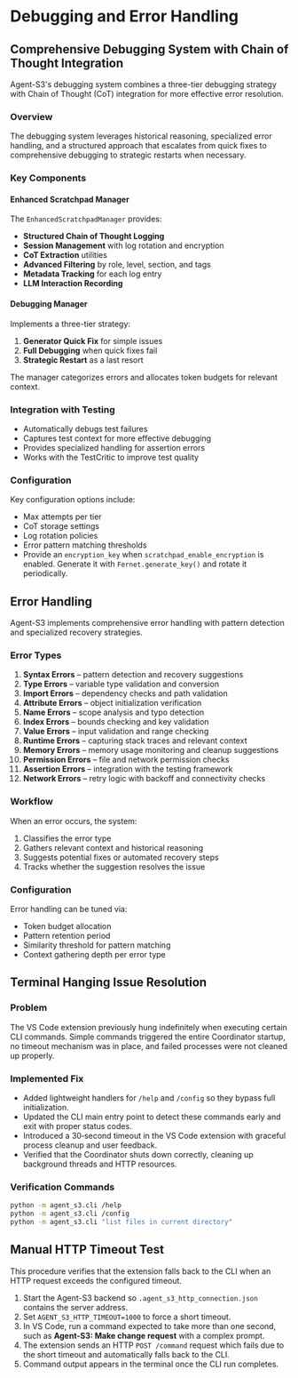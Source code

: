 <!--
File: docs/debugging_and_error_handling.md
Description: Combined guide for debugging strategies and error handling.
-->

# Debugging and Error Handling

## Comprehensive Debugging System with Chain of Thought Integration

Agent-S3's debugging system combines a three-tier debugging strategy with Chain of Thought (CoT) integration for more effective error resolution.

### Overview

The debugging system leverages historical reasoning, specialized error handling, and a structured approach that escalates from quick fixes to comprehensive debugging to strategic restarts when necessary.

### Key Components

#### Enhanced Scratchpad Manager
The `EnhancedScratchpadManager` provides:
- **Structured Chain of Thought Logging**
- **Session Management** with log rotation and encryption
- **CoT Extraction** utilities
- **Advanced Filtering** by role, level, section, and tags
- **Metadata Tracking** for each log entry
- **LLM Interaction Recording**

#### Debugging Manager
Implements a three-tier strategy:
1. **Generator Quick Fix** for simple issues
2. **Full Debugging** when quick fixes fail
3. **Strategic Restart** as a last resort

The manager categorizes errors and allocates token budgets for relevant context.

### Integration with Testing
- Automatically debugs test failures
- Captures test context for more effective debugging
- Provides specialized handling for assertion errors
- Works with the TestCritic to improve test quality

### Configuration
Key configuration options include:
- Max attempts per tier
- CoT storage settings
- Log rotation policies
- Error pattern matching thresholds
- Provide an `encryption_key` when `scratchpad_enable_encryption` is enabled. Generate it with `Fernet.generate_key()` and rotate it periodically.

## Error Handling

Agent-S3 implements comprehensive error handling with pattern detection and specialized recovery strategies.

### Error Types
1. **Syntax Errors** – pattern detection and recovery suggestions
2. **Type Errors** – variable type validation and conversion
3. **Import Errors** – dependency checks and path validation
4. **Attribute Errors** – object initialization verification
5. **Name Errors** – scope analysis and typo detection
6. **Index Errors** – bounds checking and key validation
7. **Value Errors** – input validation and range checking
8. **Runtime Errors** – capturing stack traces and relevant context
9. **Memory Errors** – memory usage monitoring and cleanup suggestions
10. **Permission Errors** – file and network permission checks
11. **Assertion Errors** – integration with the testing framework
12. **Network Errors** – retry logic with backoff and connectivity checks

### Workflow
When an error occurs, the system:
1. Classifies the error type
2. Gathers relevant context and historical reasoning
3. Suggests potential fixes or automated recovery steps
4. Tracks whether the suggestion resolves the issue

### Configuration
Error handling can be tuned via:
- Token budget allocation
- Pattern retention period
- Similarity threshold for pattern matching
- Context gathering depth per error type

## Terminal Hanging Issue Resolution

### Problem
The VS Code extension previously hung indefinitely when executing certain CLI
commands. Simple commands triggered the entire Coordinator startup, no timeout
mechanism was in place, and failed processes were not cleaned up properly.

### Implemented Fix
- Added lightweight handlers for `/help` and `/config` so they bypass full
  initialization.
- Updated the CLI main entry point to detect these commands early and exit with
  proper status codes.
- Introduced a 30‑second timeout in the VS Code extension with graceful process
  cleanup and user feedback.
- Verified that the Coordinator shuts down correctly, cleaning up background
  threads and HTTP resources.

### Verification Commands
```bash
python -m agent_s3.cli /help
python -m agent_s3.cli /config
python -m agent_s3.cli "list files in current directory"
```

## Manual HTTP Timeout Test

This procedure verifies that the extension falls back to the CLI when an HTTP
request exceeds the configured timeout.

1. Start the Agent-S3 backend so `.agent_s3_http_connection.json` contains the
   server address.
2. Set `AGENT_S3_HTTP_TIMEOUT=1000` to force a short timeout.
3. In VS Code, run a command expected to take more than one second, such as
   **Agent-S3: Make change request** with a complex prompt.
4. The extension sends an HTTP `POST /command` request which fails due to the
   short timeout and automatically falls back to the CLI.
5. Command output appears in the terminal once the CLI run completes.

